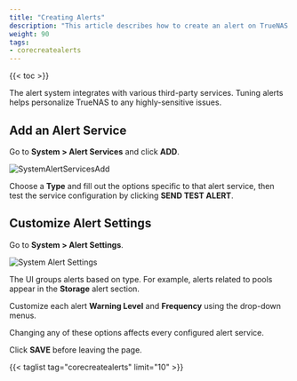```yaml
---
title: "Creating Alerts"
description: "This article describes how to create an alert on TrueNAS CORE."
weight: 90
tags:
- corecreatealerts
---
```


{{< toc >}}

The alert system integrates with various third-party services.
Tuning alerts helps personalize TrueNAS to any highly-sensitive issues.

## Add an Alert Service

Go to **System > Alert Services** and click **ADD**.

![SystemAlertServicesAdd](/images/CORE/12.0/SystemAlertServicesAdd.png "New Alert Service")

Choose a **Type** and fill out the options specific to that alert service, then test the service configuration by clicking **SEND TEST ALERT**.

## Customize Alert Settings

Go to **System > Alert Settings**.

![System Alert Settings](/images/CORE/12.0/SystemAlertSettings.png "Alert Settings")

The UI groups alerts based on type.
For example, alerts related to pools appear in the **Storage** alert section.

Customize each alert **Warning Level** and **Frequency** using the drop-down menus.

Changing any of these options affects every configured alert service.

Click **SAVE** before leaving the page.

{{< taglist tag="corecreatealerts" limit="10" >}}
